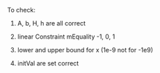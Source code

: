 To check:

1. A, b, H, h are all correct

2. linear Constraint mEquality -1, 0, 1

3. lower and upper bound for x (1e-9 not for -1e9)

4. initVal are set correct
